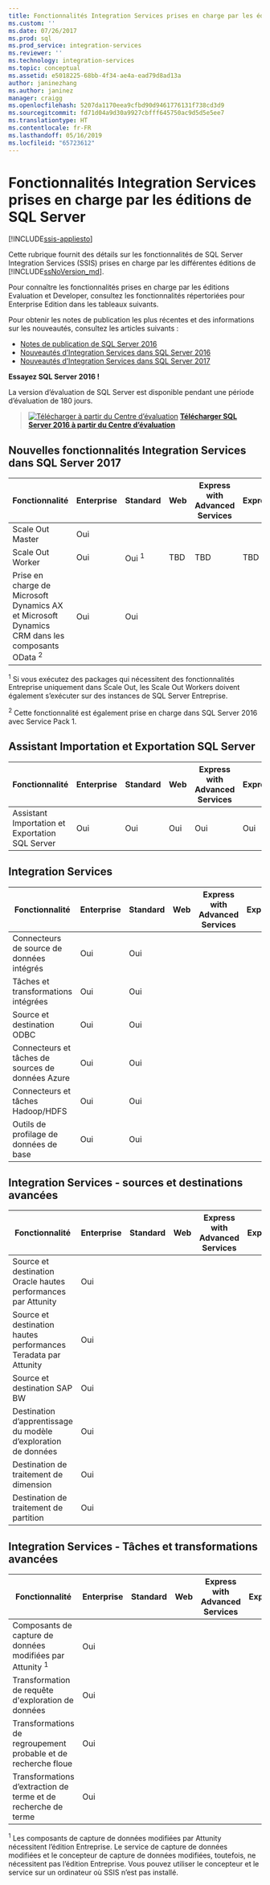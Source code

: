 ```yaml
---
title: Fonctionnalités Integration Services prises en charge par les éditions de SQL Server | Microsoft Docs
ms.custom: ''
ms.date: 07/26/2017
ms.prod: sql
ms.prod_service: integration-services
ms.reviewer: ''
ms.technology: integration-services
ms.topic: conceptual
ms.assetid: e5018225-68bb-4f34-ae4a-ead79d8ad13a
author: janinezhang
ms.author: janinez
manager: craigg
ms.openlocfilehash: 5207da1170eea9cfbd90d9461776131f738cd3d9
ms.sourcegitcommit: fd71d04a9d30a9927cbfff645750ac9d5d5e5ee7
ms.translationtype: HT
ms.contentlocale: fr-FR
ms.lasthandoff: 05/16/2019
ms.locfileid: "65723612"
---
```

# <a name="integration-services-features-supported-by-the-editions-of-sql-server"></a>Fonctionnalités Integration Services prises en charge par les éditions de SQL Server

[!INCLUDE[ssis-appliesto](../includes/ssis-appliesto-ssvrpluslinux-asdb-asdw-xxx.md)]


 Cette rubrique fournit des détails sur les fonctionnalités de SQL Server Integration Services (SSIS) prises en charge par les différentes éditions de [!INCLUDE[ssNoVersion_md](../includes/ssnoversion-md.md)].  

Pour connaître les fonctionnalités prises en charge par les éditions Evaluation et Developer, consultez les fonctionnalités répertoriées pour Enterprise Edition dans les tableaux suivants.
  
Pour obtenir les notes de publication les plus récentes et des informations sur les nouveautés, consultez les articles suivants :
-   [Notes de publication de SQL Server 2016](../sql-server/sql-server-2016-release-notes.md)
-   [Nouveautés d’Integration Services dans SQL Server 2016](../integration-services/what-s-new-in-integration-services-in-sql-server-2016.md)
-   [Nouveautés d’Integration Services dans SQL Server 2017](../integration-services/what-s-new-in-integration-services-in-sql-server-2017.md)
    
**Essayez SQL Server 2016 !**    

La version d’évaluation de SQL Server est disponible pendant une période d’évaluation de 180 jours.  
    
> [![Télécharger à partir du Centre d’évaluation](../analysis-services/media/download.png)](https://www.microsoft.com/evalcenter/evaluate-sql-server-2016) **[Télécharger SQL Server 2016 à partir du Centre d’évaluation](https://www.microsoft.com/evalcenter/evaluate-sql-server-2016)**    
    
## <a name="ISNew"></a> Nouvelles fonctionnalités Integration Services dans SQL Server 2017
  
|Fonctionnalité|Enterprise|Standard|Web|Express with Advanced Services|Express|  
|-------------|----------------|--------------|---------|------------------------------------|------------------------|  
|Scale Out Master|Oui|||||
|Scale Out Worker|Oui|Oui <sup>1</sup>|TBD|TBD|TBD|
|Prise en charge de Microsoft Dynamics AX et Microsoft Dynamics CRM dans les composants OData <sup>2</sup>|Oui|Oui||||

<sup>1</sup> Si vous exécutez des packages qui nécessitent des fonctionnalités Entreprise uniquement dans Scale Out, les Scale Out Workers doivent également s’exécuter sur des instances de SQL Server Entreprise.

<sup>2</sup> Cette fonctionnalité est également prise en charge dans SQL Server 2016 avec Service Pack 1.

## <a name="IEWiz"></a> Assistant Importation et Exportation SQL Server

|Fonctionnalité|Enterprise|Standard|Web|Express with Advanced Services|Express|  
|-------------|----------------|--------------|---------|------------------------------------|------------------------|  
|Assistant Importation et Exportation SQL Server|Oui|Oui|Oui|Oui|Oui|  

## <a name="IS"></a> Integration Services  
  
|Fonctionnalité|Enterprise|Standard|Web|Express with Advanced Services|Express|  
|-------------|----------------|--------------|---------|------------------------------------|------------------------|  
|Connecteurs de source de données intégrés|Oui|Oui|||| 
|Tâches et transformations intégrées|Oui|Oui||||  
|Source et destination ODBC |Oui|Oui|||| 
|Connecteurs et tâches de sources de données Azure|Oui|Oui||||  
|Connecteurs et tâches Hadoop/HDFS|Oui|Oui||||  
|Outils de profilage de données de base|Oui|Oui|||| 

## <a name="ISAA"></a> Integration Services - sources et destinations avancées  
  
|Fonctionnalité|Enterprise|Standard|Web|Express with Advanced Services|Express|  
|-------------|----------------|--------------|---------|------------------------------------|------------------------|  
|Source et destination Oracle hautes performances par Attunity|Oui|||||  
|Source et destination hautes performances Teradata par Attunity|Oui|||||  
|Source et destination SAP BW|Oui|||||  
|Destination d’apprentissage du modèle d’exploration de données|Oui|||||  
|Destination de traitement de dimension|Oui|||||  
|Destination de traitement de partition|Oui|||||  
  
## <a name="ISAT"></a> Integration Services - Tâches et transformations avancées  
  
|Fonctionnalité|Enterprise|Standard|Web|Express with Advanced Services|Express|  
|-------------|----------------|--------------|---------|------------------------------------|------------------------|  
|Composants de capture de données modifiées par Attunity <sup>1</sup>|Oui|||||  
|Transformation de requête d'exploration de données|Oui|||||  
|Transformations de regroupement probable et de recherche floue|Oui|||||  
|Transformations d’extraction de terme et de recherche de terme|Oui|||||  

<sup>1</sup> Les composants de capture de données modifiées par Attunity nécessitent l’édition Entreprise. Le service de capture de données modifiées et le concepteur de capture de données modifiées, toutefois, ne nécessitent pas l’édition Entreprise. Vous pouvez utiliser le concepteur et le service sur un ordinateur où SSIS n’est pas installé.

